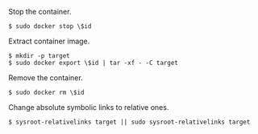Stop the container.

```
$ sudo docker stop \$id
```

Extract container image.

```
$ mkdir -p target
$ sudo docker export \$id | tar -xf - -C target
```

Remove the container.

```
$ sudo docker rm \$id
```

Change absolute symbolic links to relative ones.

```
$ sysroot-relativelinks target || sudo sysroot-relativelinks target
```
